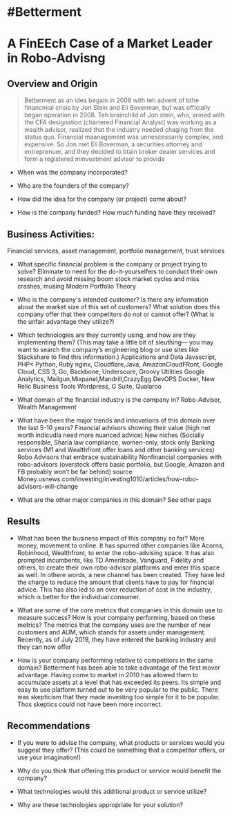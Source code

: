 # #Betterment #
# A FinEEch Case of a Market Leader in Robo-Advisng #

## Overview and Origin

> Betterment as an idea begain in 2008 with teh advent of bthe financmial crisis by Jon Stein and Eli Boverman, but was officially began operation in 2008. Teh brainchild of Jon stein, who, armed with the CFA designation (chartered Financial Analyst( was working as a wealth advisor, realized that the industry needed chaging from the status quo. Financial maanagement was unnescessarily complex, and expensive. So Jon met Eli Boverman, a securities attorney and entreprenuer, and they decided to btain broker dealer services and form a registered minvestment advisor to provide 

* When was the company incorporated?

* Who are the founders of the company?

* How did the idea for the company (or project) come about?

* How is the company funded? How much funding have they received?


## Business Activities:
Financial services, asset management, portfolio management, trust services
* What specific financial problem is the company or project trying to solve?
Eliminate to need for the do-it-yourselfers to conduct their own research and avoid missing boom stock market cycles and miss crashes, musing Modern Portfolio Theory 
* Who is the company's intended customer?  Is there any information about the market size of this set of customers?
What solution does this company offer that their competitors do not or cannot offer? (What is the unfair advantage they utilize?)

* Which technologies are they currently using, and how are they implementing them? (This may take a little bit of sleuthing–– you may want to search the company’s engineering blog or use sites like Stackshare to find this information.)
Applications and Data
Javascript, PHP< Python, Ruby nginx, Cloudflare,Java, AmazonCloudFRont, Google Cloud, CSS 3, Go, Backbone, Underscore, Groovy
Utilities
Google Analytics, Mailgun,Mixpanel,Mandrill,CrazyEgg
DevOPS
Docker, New Relic
Business Tools
Wordpress, G Suite, Qualaroo

* What domain of the financial industry is the company in?
	Robo-Advisor, Wealth Management

* What have been the major trends and innovations of this domain over the last 5-10 years?
Financial advisors showing their value (high net worth indicudla need more nuanced advice)
New niches (Socially responsible, Sharia law compliance, women-only, stock only 
Banking services (M1 and Wealthfront offer loans and other banking services) 
Robo Advisors that embrace sustainability
Nonfinancial companies with robo-advisors (overstock offers basic portfolio, but Google, Amazon and FB probably won’t be far behind)
source  
Money.usnews.com/investing/investing1010/articles/how-robo-advisors-will-change


* What are the other major companies in this domain?
See other page

## Results

* What has been the business impact of this company so far? More money, movement to online. It has spurred other companies like Acorns, Robinhood, Wealthfront, to enter the robo-advising space. It has also prompted incumbents, like TD Ameritrade, Vanguard, Fidelity and others, to create their own robo-advisor platforms and enter this space as well. In othere words, a new channel has been created.
 They have led the charge to reduce the amount that clients have to pay for financial advice. This has also led to an over reduction of cost in the industry, which is better for the individual consumer. 

* What are some of the core metrics that companies in this domain use to measure success? How is your company performing, based on these metrics?
The metrics that the company uses are the number of new customers and AUM, which stands for assets under management. 
Recently, as of July 2019, they have entered the banking industry and they can now offer

* How is your company performing relative to competitors in the same domain?
Betterment has been able to take advantage of the first mover advantage. Having come to market in 2010 has allowed them to accumulate assets at a level that has exceeded its peers. Its simple and easy to use platform turned out to be very popular to the public. There was skepticism that they made investing too simple for it to be popular. Thos skeptics could not have been more incorrect. 

## Recommendations

* If you were to advise the company, what products or services would you suggest they offer? (This could be something that a competitor offers, or use your imagination!)

* Why do you think that offering this product or service would benefit the company?

* What technologies would this additional product or service utilize?

* Why are these technologies appropriate for your solution?

